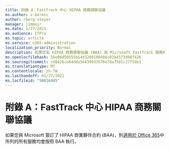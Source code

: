 ```yaml
---
title: 附錄 A：FastTrack 中心 HIPAA 商務關聯協議
ms.author: v-bermic
author: rberg-steyer
manager: jimmuir
ms.date: 1/27/2021
ms.audience: ITPro
ms.topic: article
ms.service: o365-administration
localization_priority: Normal
description: 如果您有 HIPAA 商務關聯協議 (BAA) 與 Microsoft FastTrack 服務時，列示於 FastTrack Center Benefit for Office 365 的所有服務均包含於該 BAA，除了︰
ms.openlocfilehash: 5be08d59555b54d3269100486c02b4573d98f426
ms.sourcegitcommit: cd8426ce64dda56439933576e7da75b1c27f5de1
ms.translationtype: MT
ms.contentlocale: zh-TW
ms.lasthandoff: 01/27/2021
ms.locfileid: "50016445"
---
```

# <a name="appendix-a---fasttrack-center-hipaa-business-associate-agreement"></a>附錄 A：FastTrack 中心 HIPAA 商務關聯協議

如果您與 Microsoft 簽訂了 HIPAA 商業夥伴合約 (BAA)，則[適用於 Office 365](products-and-capabilities.md#office-365)中所列的所有服務均會按照 BAA 執行。


